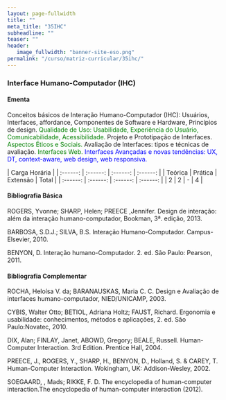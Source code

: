 ```yaml
---
layout: page-fullwidth
title: ""
meta_title: "35IHC"
subheadline: ""
teaser: ""
header:
   image_fullwidth: "banner-site-eso.png"
permalink: "/curso/matriz-curricular/35ihc/"
---
```


### **Interface Humano-Computador (IHC)**

#### **Ementa**

Conceitos básicos de Interação Humano-Computador (IHC): Usuários, Interfaces, affordance, Componentes de Software e Hardware, Princípios de design. <class style="color: green">Qualidade de Uso: Usabilidade, Experiência do Usuário, Comunicabilidade, Acessibilidade.</class> Projeto e Prototipação de Interfaces. <class style="color: green">Aspectos Éticos e Sociais. </class>Avaliação de Interfaces: tipos e técnicas de avaliação. <class style="color: green">Interfaces Web.</class> <class style="color: blue">Interfaces Avançadas e novas tendências: UX, DT, context-aware, web design, web responsiva.</class>

| Carga Horária | 
| :------: | :------: | :------: | :------: |
| Teórica | Prática | Extensão | Total |
| :------: | :------: | :------: | :------: |
| 2 | 2 | - | 4 |

#### **Bibliografia Básica**

ROGERS, Yvonne; SHARP, Helen; PREECE ,Jennifer. Design de interação: além da interação humano-computador, Bookman, 3ª. edição, 2013. 

BARBOSA, S.D.J.; SILVA, B.S. Interação Humano-Computador. Campus-Elsevier, 2010. 

BENYON, D. Interação humano-Computador. 2. ed. São Paulo: Pearson, 2011. 

#### **Bibliografia Complementar**

ROCHA, Heloísa V. da; BARANAUSKAS, Maria C. C. Design e Avaliação de interfaces humano-computador, NIED/UNICAMP, 2003. 

CYBIS, Walter Otto; BETIOL, Adriana Holtz; FAUST, Richard. Ergonomia e usabilidade: conhecimentos, métodos e aplicações, 2. ed. São Paulo:Novatec, 2010. 

DIX, Alan; FINLAY, Janet, ABOWD, Gregory; BEALE, Russell. Human-Computer Interaction. 3rd Edition. Prentice Hall, 2004. 

PREECE, J., ROGERS, Y., SHARP, H., BENYON, D., Holland, S. & CAREY, T. Human-Computer Interaction. Wokingham, UK: Addison-Wesley, 2002. 

SOEGAARD, , Mads;  RIKKE, F. D. The encyclopedia of human-computer interaction.The encyclopedia of human-computer interaction (2012). 